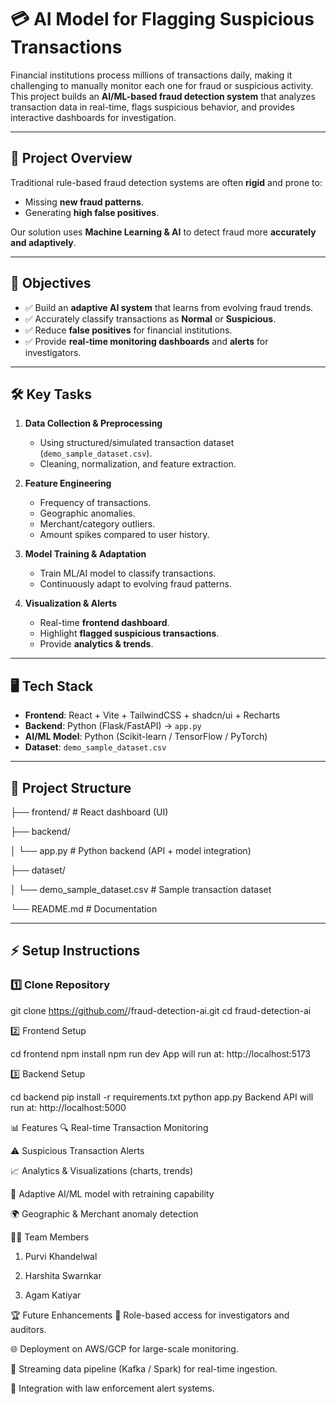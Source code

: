 # 💳 AI Model for Flagging Suspicious Transactions

Financial institutions process millions of transactions daily, making it challenging to manually monitor each one for fraud or suspicious activity.  
This project builds an **AI/ML-based fraud detection system** that analyzes transaction data in real-time, flags suspicious behavior, and provides interactive dashboards for investigation.  

---

## 🚀 Project Overview
Traditional rule-based fraud detection systems are often **rigid** and prone to:
- Missing **new fraud patterns**.
- Generating **high false positives**.

Our solution uses **Machine Learning & AI** to detect fraud more **accurately and adaptively**.

---

## 🎯 Objectives
- ✅ Build an **adaptive AI system** that learns from evolving fraud trends.  
- ✅ Accurately classify transactions as **Normal** or **Suspicious**.  
- ✅ Reduce **false positives** for financial institutions.  
- ✅ Provide **real-time monitoring dashboards** and **alerts** for investigators.  

---

## 🛠 Key Tasks
1. **Data Collection & Preprocessing**  
   - Using structured/simulated transaction dataset (`demo_sample_dataset.csv`).  
   - Cleaning, normalization, and feature extraction.  

2. **Feature Engineering**  
   - Frequency of transactions.  
   - Geographic anomalies.  
   - Merchant/category outliers.  
   - Amount spikes compared to user history.  

3. **Model Training & Adaptation**  
   - Train ML/AI model to classify transactions.  
   - Continuously adapt to evolving fraud patterns.  

4. **Visualization & Alerts**  
   - Real-time **frontend dashboard**.  
   - Highlight **flagged suspicious transactions**.  
   - Provide **analytics & trends**.  

---

## 🖥️ Tech Stack
- **Frontend**: React + Vite + TailwindCSS + shadcn/ui + Recharts  
- **Backend**: Python (Flask/FastAPI) → `app.py`  
- **AI/ML Model**: Python (Scikit-learn / TensorFlow / PyTorch)  
- **Dataset**: `demo_sample_dataset.csv`  

---

## 📂 Project Structure
├── frontend/ # React dashboard (UI)

├── backend/

│ └── app.py # Python backend (API + model integration)

├── dataset/

│ └── demo_sample_dataset.csv # Sample transaction dataset

└── README.md # Documentation



---

## ⚡ Setup Instructions

### 1️⃣ Clone Repository

git clone https://github.com/<your-username>/fraud-detection-ai.git
cd fraud-detection-ai

2️⃣ Frontend Setup

cd frontend
npm install
npm run dev
App will run at: http://localhost:5173

3️⃣ Backend Setup

cd backend
pip install -r requirements.txt
python app.py
Backend API will run at: http://localhost:5000

📊 Features
🔍 Real-time Transaction Monitoring

⚠️ Suspicious Transaction Alerts

📈 Analytics & Visualizations (charts, trends)

🧠 Adaptive AI/ML model with retraining capability

🌍 Geographic & Merchant anomaly detection

👨‍💻 Team Members

1. Purvi Khandelwal

2. Harshita Swarnkar

3. Agam Katiyar

🏆 Future Enhancements
🔐 Role-based access for investigators and auditors.

🌐 Deployment on AWS/GCP for large-scale monitoring.

📡 Streaming data pipeline (Kafka / Spark) for real-time ingestion.

🤖 Integration with law enforcement alert systems.
